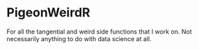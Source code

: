 # PigeonWeirdR
For all the tangential and weird side functions that I work on. Not necessarily anything to do with data science at all.
